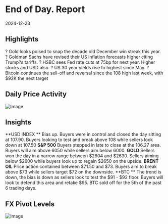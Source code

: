 
# End of Day. Report

2024-12-23

## Highlights
? Gold looks poised to snap the decade old December win streak this year.
? Goldman Sachs have revised their US inflation forecasts higher citing Trump?s tariffs.
? HSBC sees Fed rate cuts at 75bp for next year. Higher stocks and USD also.
? US 30 year yields rise to highest since May.
? Bitcoin continues the sell-off and reversal since the 108 high last week, with $92K the next target


## Daily Price Activity
![Image](https://markleighedu.github.io/img/Tuesday/price.jpg)

## Insights
**USD INDEX ** Bias up. Buyers were in control and closed the day sitting at 107.90. Buyers looking to test and break above 108 while sellers look down at 107.50
**S&P 500** Buyers stepped in late to close at the 106.27 area. Buyers will aim above 6050 while sellers aim below 6000.
**GOLD** Sellers won the day in a narrow range between $2604 and $2630. Sellers aiming below $2600 while buyers look up to regain $2650 on the upside.
**BRENT OIL** Price action contained between $71.50 and $73. Buyers aim to break above $73 while sellers target $72 on the downside.
**BTC** The trend is down, the bias is down as sellers look to test the $91 - $92 floor. Buyers will look to defend this area and retake $95. BTC sold off for the 5th of the past 6 trading days.


## FX Pivot Levels
![Image](https://markleighedu.github.io/img/Tuesday/pivot.jpg)
